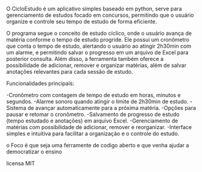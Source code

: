 O CicloEstudo é um aplicativo simples baseado em python, serve para gerenciamento de estudos focado em concursos, 
permitindo que o usuário organize e controle seu tempo de estudo de forma eficiente.


O programa segue o conceito de estudo cíclico, onde o usuário avança de matéria conforme o tempo de estudo progride.
Ele possui um cronômetro que conta o tempo de estudo, alertando o usuário ao atingir 2h30min com um alarme, 
e permitindo salvar o progresso em um arquivo de Excel para posterior consulta. Além disso, a ferramenta também oferece a possibilidade de adicionar,
remover e organizar matérias, além de salvar anotações relevantes para cada sessão de estudo.

Funcionalidades principais:

-Cronômetro com contagem de tempo de estudo em horas, minutos e segundos.
-Alarme sonoro quando atingir o limite de 2h30min de estudo.
-Sistema de avançar automaticamente para a próxima matéria.
-Opções para pausar e retomar o cronômetro.
-Salvamento de progresso de estudo (tempo estudado e anotações) em arquivo Excel.
-Gerenciamento de matérias com possibilidade de adicionar, remover e reorganizar.
-Interface simples e intuitiva para facilitar a organização e o controle do estudo.


o Foco é que seja uma ferramente de codigo aberto e que venha ajudar a democratizar o ensino

 licensa MIT
